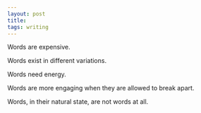 ```yaml
---
layout: post
title: 
tags: writing
---
```


Words are expensive.

Words exist in different variations.

Words need energy.

Words are more engaging when they are allowed to break apart. 

Words, in their natural state, are not words at all.
<br>
<br>

